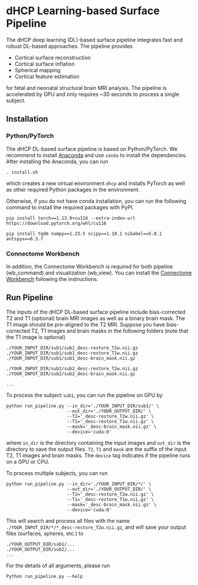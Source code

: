 # dHCP Learning-based Surface Pipeline

The dHCP deep learning (DL)-based surface pipeline integrates fast and robust DL-based approaches. The pipeline provides

* Cortical surface reconstruction
* Cortical surface inflation
* Spherical mapping
* Cortical feature estimation

for fetal and neonatal structural brain MRI analysis. The pipeline is accelerated by GPU and only requires ~30 seconds to process a single subject.


## Installation

### Python/PyTorch

The dHCP DL-based surface pipeline is based on Python/PyTorch. We recommend to install [Anaconda](https://www.anaconda.com/download) and use ```conda``` to install the dependencies. After installing the Anaconda, you can run 
```
. install.sh
```
 which creates a new virtual environment ```dhcp``` and installs PyTorch as well as other required Python packages in the environment.

Otherwise, if you do not have conda installation, you can run the following command to install the required packages with PyPI.
```
pip install torch==1.13.0+cu116 --extra-index-url https://download.pytorch.org/whl/cu116

pip install tqdm numpy==1.23.5 scipy==1.10.1 nibabel==5.0.1 antspyx==0.3.7
```

### Connectome Workbench

In addition, the Connectome Workbench is required for both pipeline (wb_command) and visualization (wb_view). You can install the [Connectome Workbench](https://www.humanconnectome.org/software/get-connectome-workbench) following the instructions.


## Run Pipeline

The inputs of the dHCP DL-based surface pipeline include bias-corrected T2 and T1 (optional) brain MRI images as well as a binary brain mask. The T1 image should be pre-aligned to the T2 MRI. Suppose you have bias-corrected T2, T1 images and brain masks in the following folders (note that the T1 image is optional)

```
./YOUR_INPUT_DIR/sub1/sub1_desc-restore_T2w.nii.gz
./YOUR_INPUT_DIR/sub1/sub1_desc-restore_T1w.nii.gz
./YOUR_INPUT_DIR/sub1/sub1_desc-brain_mask.nii.gz

./YOUR_INPUT_DIR/sub2/sub2_desc-restore_T2w.nii.gz
./YOUR_INPUT_DIR/sub2/sub2_desc-brain_mask.nii.gz

...
```

To process the subject ```sub1```, you can run the pipeline on GPU by
```
python run_pipeline.py --in_dir='./YOUR_INPUT_DIR/sub1/' \
                       --out_dir='./YOUR_OUTPUT_DIR/' \
                       --T2='_desc-restore_T2w.nii.gz' \
                       --T1='_desc-restore_T1w.nii.gz' \
                       --mask='_desc-brain_mask.nii.gz' \
                       --device='cuda:0'
```
where ```in_dir``` is the directory containing the input images and ```out_dir``` is the directory to save the output files. ```T2```, ```T1``` and ```mask``` are the suffix of the input T2, T1 images and brain masks. The ```device``` tag indicates if the pipeline runs on a GPU or CPU.

To process multiple subjects, you can run
```
python run_pipeline.py --in_dir='./YOUR_INPUT_DIR/*/' \
                       --out_dir='./YOUR_OUTPUT_DIR/' \
                       --T2='_desc-restore_T2w.nii.gz' \
                       --T1='_desc-restore_T1w.nii.gz' \
                       --mask='_desc-brain_mask.nii.gz' \
                       --device='cuda:0'
```

This will search and process all files with the name ```./YOUR_INPUT_DIR/*/*_desc-restore_T2w.nii.gz```, and will save your output files (surfaces, spheres, etc.) to
```
./YOUR_OUTPUT_DIR/sub1/...
./YOUR_OUTPUT_DIR/sub2/...
...
```


For the details of all arguments, please run
```
Python run_pipeline.py --help
```

